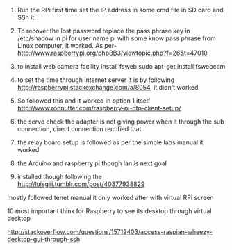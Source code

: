 1. Run the RPi first time set the IP address in some cmd file in SD card and SSh it.
2. To recover the lost password replace the pass phrase key in /etc/shadow in pi for user name pi with some know pass phrase from Linux computer, it worked. As per- http://www.raspberrypi.org/phpBB3/viewtopic.php?f=26&t=47010

3. to install web camera facility install fsweb
sudo apt-get install fswebcam

4. to set the time through Internet server it is by following 
http://raspberrypi.stackexchange.com/a/8054, it didn't worked

5. So followed this and it worked in option 1 itself http://www.ronnutter.com/raspberry-pi-ntp-client-setup/ 

6. the servo check the adapter is not giving power when it through the sub connection, direct connection rectified that

7. the relay board setup is followed as per the simple labs manual it worked

8. the Arduino and raspberry pi though lan is next goal

9. installed though following the 
http://luisgiii.tumblr.com/post/40377938829

mostly followed tenet manual it only worked after with virtual RPi screen

10 most important think for Raspberry to see its desktop through virtual desktop

http://stackoverflow.com/questions/15712403/access-raspian-wheezy-desktop-gui-through-ssh


